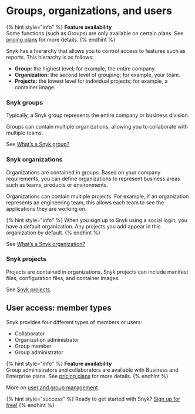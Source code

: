 # Groups, organizations, and users

{% hint style="info" %}
**Feature availability**  
Some functions \(such as Groups\) are only available on certain plans. See [pricing plans](https://snyk.io/plans/) for more details.
{% endhint %}

Snyk has a hierarchy that allows you to control access to features such as reports. This hierarchy is as follows:

* **Group:** the highest level; for example, the entire company.
* **Organization:** the second level of grouping; for example, your team.
* **Projects:** the lowest level for individual projects; for example, a container image.

### Snyk groups

Typically, a Snyk group represents the entire company or business division.

Groups can contain multiple organizations, allowing you to collaborate with multiple teams.

See [What’s a Snyk group?](../../user-and-group-management/managing-groups-and-organizations/whats-a-snyk-group/)

### Snyk organizations

Organizations are contained in groups. Based on your company requirements, you can define organizations to represent business areas such as teams, products or environments.

Organizations can contain multiple projects. For example, if an organization represents an engineering team, this allows each team to see the applications they are working on.

{% hint style="info" %}
When you sign up to Snyk using a social login, you have a default organization. Any projects you add appear in this organization by default.
{% endhint %}

See [What’s a Snyk organization?](../../user-and-group-management/managing-groups-and-organizations/whats-a-snyk-organization/)

### Snyk projects

Projects are contained in organizations. Snyk projects can include manifest files, configuration files, and container images.

See [Snyk projects](../../getting-started/introduction-to-snyk-projects/).

## User access: member types

Snyk provides four different types of members or users:

* Collaborator
* Organization administrator
* Group member
* Group administrator

{% hint style="info" %}
**Feature availability**  
Group administrators and collaborators are available with Business and Enterprise plans. See [pricing plans](https://snyk.io/plans/) for more details.
{% endhint %}

More on [user and group management](../../user-and-group-management/).

{% hint style="success" %}
Ready to get started with Snyk? [Sign up for free!](https://snyk.io/login?cta=sign-up&loc=footer&page=support_docs_page)
{% endhint %}

